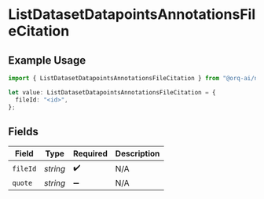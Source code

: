 # ListDatasetDatapointsAnnotationsFileCitation

## Example Usage

```typescript
import { ListDatasetDatapointsAnnotationsFileCitation } from "@orq-ai/node/models/operations";

let value: ListDatasetDatapointsAnnotationsFileCitation = {
  fileId: "<id>",
};
```

## Fields

| Field              | Type               | Required           | Description        |
| ------------------ | ------------------ | ------------------ | ------------------ |
| `fileId`           | *string*           | :heavy_check_mark: | N/A                |
| `quote`            | *string*           | :heavy_minus_sign: | N/A                |